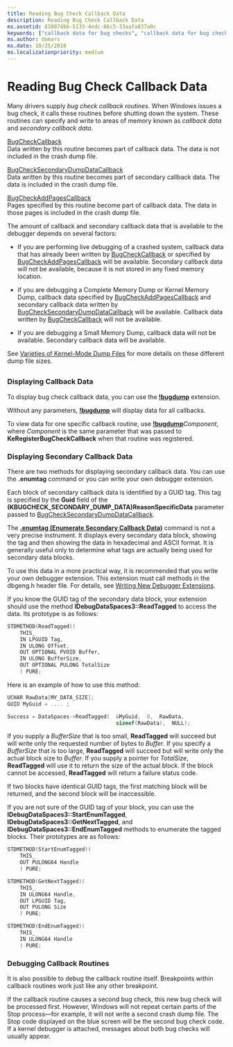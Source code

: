 ```yaml
---
title: Reading Bug Check Callback Data
description: Reading Bug Check Callback Data
ms.assetid: 638074bb-5133-4edc-86c5-33aafa837a0c
keywords: ["callback data for bug checks", "callback data for bug checks, displaying callback data", "callback data for bug checks, displaying secondary data", "secondary bug check callback data", "bug check, callback routines", "dbgeng.h header file, IDebugDataSpaces3", "dbgeng.h header file, ReadTagged", "dbgeng.h header file, StartEnumTagged", "dbgeng.h header file, GetNextTagged"]
ms.author: domars
ms.date: 10/25/2018
ms.localizationpriority: medium
---
```


# Reading Bug Check Callback Data


Many drivers supply *bug check callback routines*. When Windows issues a bug check, it calls these routines before shutting down the system. These routines can specify and write to areas of memory known as *callback data* and *secondary callback data*.

<span id="BugCheckCallback"></span><span id="bugcheckcallback"></span><span id="BUGCHECKCALLBACK"></span>[BugCheckCallback](https://go.microsoft.com/fwlink/p/?LinkID=254479)  
Data written by this routine becomes part of callback data. The data is not included in the crash dump file. 

<span id="BugCheckSecondaryDumpDataCallback"></span><span id="bugchecksecondarydumpdatacallback"></span><span id="BUGCHECKSECONDARYDUMPDATACALLBACK"></span>[BugCheckSecondaryDumpDataCallback](https://go.microsoft.com/fwlink/p/?LinkID=254481)  
Data written by this routine becomes part of secondary callback data. The data is included in the crash dump file.

<span id="BugCheckAddPagesCallback"></span><span id="bugcheckaddpagescallback"></span><span id="BUGCHECKADDPAGESCALLBACK"></span>[BugCheckAddPagesCallback](https://go.microsoft.com/fwlink/p/?LinkID=254480)  
Pages specified by this routine become part of callback data. The data in those pages is included in the crash dump file.

The amount of callback and secondary callback data that is available to the debugger depends on several factors:

-   If you are performing live debugging of a crashed system, callback data that has already been written by [BugCheckCallback](https://go.microsoft.com/fwlink/p/?LinkID=254479) or specified by [BugCheckAddPagesCallback](https://go.microsoft.com/fwlink/p/?LinkID=254480) will be available. Secondary callback data will not be available, because it is not stored in any fixed memory location.

-   If you are debugging a Complete Memory Dump or Kernel Memory Dump, callback data specified by [BugCheckAddPagesCallback](https://go.microsoft.com/fwlink/p/?LinkID=254480) and secondary callback data written by [BugCheckSecondaryDumpDataCallback](https://go.microsoft.com/fwlink/p/?LinkID=254481) will be available. Callback data written by [BugCheckCallback](https://go.microsoft.com/fwlink/p/?LinkID=254479) will not be available. 

-   If you are debugging a Small Memory Dump, callback data will not be available. Secondary callback data will be available.

See [Varieties of Kernel-Mode Dump Files](varieties-of-kernel-mode-dump-files.md) for more details on these different dump file sizes.


## <span id="ddk_reading_bug_check_callback_data_dbg"></span><span id="DDK_READING_BUG_CHECK_CALLBACK_DATA_DBG"></span>


### <span id="displaying-callback-data"></span><span id="DISPLAYING-CALLBACK-DATA"></span>Displaying Callback Data

To display bug check callback data, you can use the [**!bugdump**](-bugdump.md) extension.

Without any parameters, [**!bugdump**](-bugdump.md) will display data for all callbacks.

To view data for one specific callback routine, use [**!bugdump**](-bugdump.md)*Component*, where *Component* is the same parameter that was passed to **KeRegisterBugCheckCallback** when that routine was registered.

### <span id="displaying-secondary-callback-data"></span><span id="DISPLAYING-SECONDARY-CALLBACK-DATA"></span>Displaying Secondary Callback Data

There are two methods for displaying secondary callback data. You can use the **.enumtag** command or you can write your own debugger extension.

Each block of secondary callback data is identified by a GUID tag. This tag is specified by the **Guid** field of the **(KBUGCHECK\_SECONDARY\_DUMP\_DATA)ReasonSpecificData** parameter passed to [BugCheckSecondaryDumpDataCallback](https://go.microsoft.com/fwlink/p/?LinkID=254481).

The [**.enumtag (Enumerate Secondary Callback Data)**](-enumtag--enumerate-secondary-callback-data-.md) command is not a very precise instrument. It displays every secondary data block, showing the tag and then showing the data in hexadecimal and ASCII format. It is generally useful only to determine what tags are actually being used for secondary data blocks.

To use this data in a more practical way, it is recommended that you write your own debugger extension. This extension must call methods in the dbgeng.h header file. For details, see [Writing New Debugger Extensions](writing-new-debugger-extensions.md).

If you know the GUID tag of the secondary data block, your extension should use the method **IDebugDataSpaces3::ReadTagged** to access the data. Its prototype is as follows:

```cpp
STDMETHOD(ReadTagged)(
    THIS_
    IN LPGUID Tag,
    IN ULONG Offset,
    OUT OPTIONAL PVOID Buffer,
    IN ULONG BufferSize,
    OUT OPTIONAL PULONG TotalSize
    ) PURE; 
```

Here is an example of how to use this method:

```cpp
UCHAR RawData[MY_DATA_SIZE];
GUID MyGuid = .... ;

Success = DataSpaces->ReadTagged(  &MyGuid,  0,  RawData,
                                   sizeof(RawData),  NULL); 
```

If you supply a *BufferSize* that is too small, **ReadTagged** will succeed but will write only the requested number of bytes to *Buffer*. If you specify a *BufferSize* that is too large, **ReadTagged** will succeed but will write only the actual block size to *Buffer*. If you supply a pointer for *TotalSize*, **ReadTagged** will use it to return the size of the actual block. If the block cannot be accessed, **ReadTagged** will return a failure status code.

If two blocks have identical GUID tags, the first matching block will be returned, and the second block will be inaccessible.

If you are not sure of the GUID tag of your block, you can use the **IDebugDataSpaces3::StartEnumTagged**, **IDebugDataSpaces3::GetNextTagged**, and **IDebugDataSpaces3::EndEnumTagged** methods to enumerate the tagged blocks. Their prototypes are as follows:

```cpp
STDMETHOD(StartEnumTagged)(
    THIS_
    OUT PULONG64 Handle
    ) PURE;

STDMETHOD(GetNextTagged)(
    THIS_
    IN ULONG64 Handle,
    OUT LPGUID Tag,
    OUT PULONG Size
    ) PURE;

STDMETHOD(EndEnumTagged)(
    THIS_
    IN ULONG64 Handle
    ) PURE; 
```

### <span id="debugging-callback-routines"></span><span id="DEBUGGING-CALLBACK-ROUTINES"></span>Debugging Callback Routines

It is also possible to debug the callback routine itself. Breakpoints within callback routines work just like any other breakpoint.

If the callback routine causes a second bug check, this new bug check will be processed first. However, Windows will not repeat certain parts of the Stop process—for example, it will not write a second crash dump file. The Stop code displayed on the blue screen will be the second bug check code. If a kernel debugger is attached, messages about both bug checks will usually appear.

 

 





